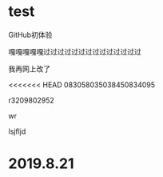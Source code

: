 # test
GitHub初体验

嘎嘎嘎嘎嘎过过过过过过过过过过过过过过



我再网上改了

<<<<<<< HEAD
083058035038450834095

r3209802952

wr

lsjfljd 



# 2019.8.21 